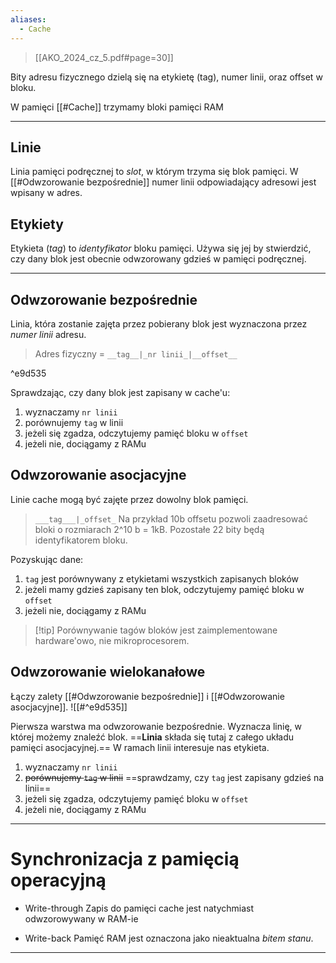 ```yaml
---
aliases:
  - Cache
---
```

> [[AKO_2024_cz_5.pdf#page=30]]


Bity adresu fizycznego dzielą się na etykietę (tag), numer linii, oraz offset w bloku.

W pamięci [[#Cache]] trzymamy bloki pamięci RAM

---
## Linie
Linia pamięci podręcznej to *slot*, w którym trzyma się blok pamięci.
W [[#Odwzorowanie bezpośrednie]] numer linii odpowiadający adresowi jest wpisany w adres.

## Etykiety
Etykieta (*tag*) to *identyfikator* bloku pamięci.
Używa się jej by stwierdzić, czy dany blok jest obecnie odwzorowany gdzieś w pamięci podręcznej.

---
## Odwzorowanie bezpośrednie
Linia, która zostanie zajęta przez pobierany blok jest wyznaczona przez *numer linii* adresu.

>Adres fizyczny = `__tag__|_nr linii_|__offset__`

^e9d535

Sprawdzając, czy dany blok jest zapisany w cache'u:
1. wyznaczamy `nr linii`
2. porównujemy `tag` w linii
3. jeżeli się zgadza, odczytujemy pamięć bloku w `offset`
4. jeżeli nie, dociągamy z RAMu


## Odwzorowanie asocjacyjne
Linie cache mogą być zajęte przez dowolny blok pamięci. 

> `___tag___|_offset_`
> Na przykład 10b offsetu pozwoli zaadresować bloki o rozmiarach 2^10 b = 1kB.
> Pozostałe 22 bity będą identyfikatorem bloku. 

Pozyskując dane:
1. `tag` jest porównywany z etykietami wszystkich zapisanych bloków
2. jeżeli mamy gdzieś zapisany ten blok, odczytujemy pamięć bloku w `offset`
3. jeżeli nie, dociągamy z RAMu

>[!tip] Porównywanie tagów bloków jest zaimplementowane hardware'owo, nie mikroprocesorem.

## Odwzorowanie wielokanałowe
Łączy zalety [[#Odwzorowanie bezpośrednie]] i [[#Odwzorowanie asocjacyjne]].
![[#^e9d535]]

Pierwsza warstwa ma odwzorowanie bezpośrednie. Wyznacza linię, w której możemy znaleźć blok.
==**Linia** składa się tutaj z całego układu pamięci asocjacyjnej.== W ramach linii interesuje nas etykieta.

1. wyznaczamy `nr linii`
2. ~~porównujemy `tag` w linii~~ ==sprawdzamy, czy `tag` jest zapisany gdzieś na linii==
3. jeżeli się zgadza, odczytujemy pamięć bloku w `offset`
4. jeżeli nie, dociągamy z RAMu

---
# Synchronizacja z pamięcią operacyjną
- Write-through
Zapis do pamięci cache jest natychmiast odwzorowywany w RAM-ie

- Write-back
Pamięć RAM jest oznaczona jako nieaktualna *bitem stanu*.

---




